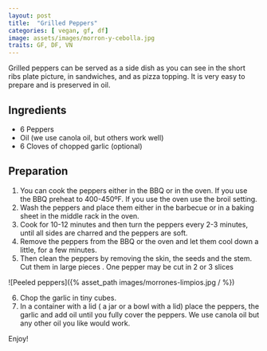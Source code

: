 ```yaml
---
layout: post
title:  "Grilled Peppers"
categories: [ vegan, gf, df]
image: assets/images/morron-y-cebolla.jpg
traits: GF, DF, VN
---
```


Grilled peppers can be served as a side dish as you can see in the short ribs plate picture, in sandwiches, and as pizza topping. It is very easy to prepare and is preserved in oil. 


## Ingredients

* 6 Peppers
* Oil (we use canola oil, but others work well)
* 6 Cloves of chopped garlic (optional)

## Preparation

1. You can cook the peppers either in the BBQ or in the oven.  If you use the BBQ preheat to 400-450ºF.  If you use the oven use the broil setting.
2. Wash the peppers and place them either in the barbecue or in a baking sheet in the middle rack in the oven.
3. Cook for 10-12 minutes and then turn the peppers every 2-3 minutes, until all sides are charred and the peppers are soft.
4. Remove the peppers from the BBQ or the oven and let them cool down a little, for a few minutes. 
5. Then clean the peppers by removing the skin, the seeds and the stem. Cut them in large pieces  . One pepper may be cut in 2 or 3 slices


![Peeled peppers]({% asset_path images/morrones-limpios.jpg / %})

6. Chop the garlic in tiny cubes. 
7. In a container with a lid ( a jar or a bowl with a lid) place the peppers, the garlic and add oil until you fully cover the peppers.  We use canola oil but any other oil you like would work. 

Enjoy!
 







